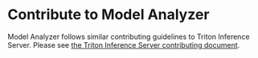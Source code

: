 <!--
Copyright 2020, NVIDIA CORPORATION.
Licensed under the Apache License, Version 2.0 (the "License");
you may not use this file except in compliance with the License.
You may obtain a copy of the License at
    http://www.apache.org/licenses/LICENSE-2.0
Unless required by applicable law or agreed to in writing, software
distributed under the License is distributed on an "AS IS" BASIS,
WITHOUT WARRANTIES OR CONDITIONS OF ANY KIND, either express or implied.
See the License for the specific language governing permissions and
limitations under the License.
-->

# Contribute to Model Analyzer

Model Analyzer follows similar contributing guidelines to Triton Inference Server. Please see [the Triton Inference Server contributing document].

[the Triton Inference Server contributing document]: https://github.com/triton-inference-server/server/blob/master/CONTRIBUTING.md
